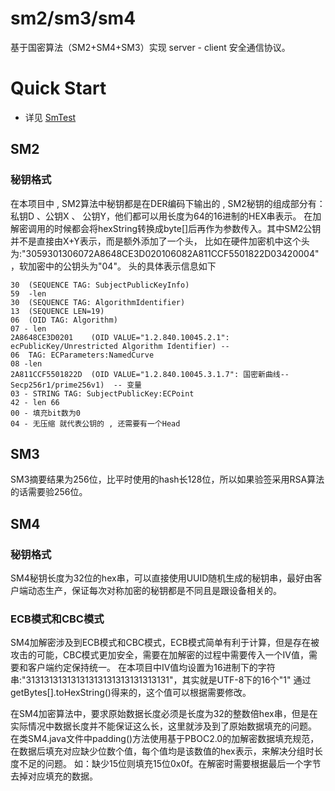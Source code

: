 # sm2/sm3/sm4

基于国密算法（SM2+SM4+SM3）实现 server - client 安全通信协议。

# Quick Start

- 详见 [SmTest](https://github.com/NaraLuwan/sm2sm3sm4/blob/master/src/test/java/com/luwan/github/sm/SmTest.java)

## SM2

### 秘钥格式

在本项目中 , SM2算法中秘钥都是在DER编码下输出的 , SM2秘钥的组成部分有：私钥D 、公钥X 、 公钥Y，他们都可以用长度为64的16进制的HEX串表示。
在加解密调用的时候都会将hexString转换成byte[]后再作为参数传入。其中SM2公钥并不是直接由X+Y表示，而是额外添加了一个头，
比如在硬件加密机中这个头为:"3059301306072A8648CE3D020106082A811CCF5501822D03420004"，软加密中的公钥头为"04"。
头的具体表示信息如下

```
30  (SEQUENCE TAG: SubjectPublicKeyInfo)
59  -len 
30  (SEQUENCE TAG: AlgorithmIdentifier)
13  (SEQUENCE LEN=19)
06  (OID TAG: Algorithm)
07 - len
2A8648CE3D0201    (OID VALUE="1.2.840.10045.2.1": ecPublicKey/Unrestricted Algorithm Identifier) -- 
06  TAG: ECParameters:NamedCurve
08 -len
2A811CCF5501822D  (OID VALUE="1.2.840.10045.3.1.7": 国密新曲线--Secp256r1/prime256v1)  -- 变量
03 - STRING TAG: SubjectPublicKey:ECPoint
42 - len 66
00 - 填充bit数为0
04 - 无压缩 就代表公钥的 , 还需要有一个Head
```

## SM3

SM3摘要结果为256位，比平时使用的hash长128位，所以如果验签采用RSA算法的话需要验256位。

## SM4
 
### 秘钥格式
  
SM4秘钥长度为32位的hex串，可以直接使用UUID随机生成的秘钥串，最好由客户端动态生产，保证每次对称加密的秘钥都是不同且是跟设备相关的。
 
### ECB模式和CBC模式
 
SM4加解密涉及到ECB模式和CBC模式，ECB模式简单有利于计算，但是存在被攻击的可能，CBC模式更加安全，需要在加解密的过程中需要传入一个IV值，需要和客户端约定保持统一。
在本项目中IV值均设置为16进制下的字符串:"31313131313131313131313131313131"，其实就是UTF-8下的16个"1" 通过getBytes[].toHexString()得来的，这个值可以根据需要修改。
 
在SM4加密算法中，要求原始数据长度必须是长度为32的整数倍hex串，但是在实际情况中数据长度并不能保证这么长，这里就涉及到了原始数据填充的问题。
在类SM4.java文件中padding()方法使用基于PBOC2.0的加解密数据填充规范，在数据后填充对应缺少位数个值，每个值均是该数值的hex表示，来解决分组时长度不足的问题。
如：缺少15位则填充15位0x0f。在解密时需要根据最后一个字节去掉对应填充的数据。
